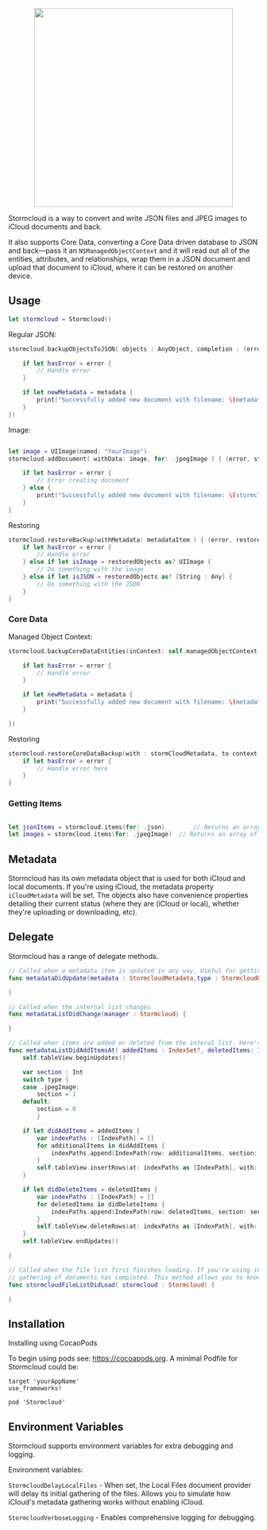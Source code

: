 <img src="https://dwgfmnrdprofc.cloudfront.net/github/StormcloudLogo.png" width="400" style="margin : 0 auto; display: block;" />

Stormcloud is a way to convert and write JSON files and JPEG images to iCloud documents and back.

It also supports Core Data, converting a Core Data driven database to JSON and back—pass it an `NSManagedObjectContext` and it will read out all of the entities, attributes, and relationships, wrap them in a JSON document and upload that document to iCloud, where it can be restored on another device.

## Usage

```swift
let stormcloud = Stormcloud()
```

Regular JSON:


```swift
stormcloud.backupObjectsToJSON( objects : AnyObject, completion : (error : StormcloudError?, metadata : StormcloudMetadata?) -> () ) {

    if let hasError = error {
        // Handle error
    } 

    if let newMetadata = metadata {
        print("Successfully added new document with filename: \(metadata.filename)")
    }
})

```

Image:

```swift

let image = UIImage(named: "YourImage")
stormcloud.addDocument( withData: image, for: .jpegImage ) { (error, stormcloudMetadata) in

	if let hasError = error {
		// Error creating document
	} else {
		print("Successfully added new document with filename: \(stormcloudMetadata!.filename)")
	}
}

```

Restoring 

```swift
stormcloud.restoreBackup(withMetadata: metadataItem ) { (error, restoredObjects ) in
    if let hasError = error {
        // Handle error
	} else if let isImage = restoredObjects as? UIImage {
		// Do something with the image
	} else if let isJSON = restoredObjects as? [String : Any] {
		// Do something with the JSON
	}
}
```

### Core Data

Managed Object Context:


```swift
stormcloud.backupCoreDataEntities(inContext: self.managedObjectContext, completion: { (error, metadata) -> () in

    if let hasError = error {
        // Handle error
    } 

    if let newMetadata = metadata {
        print("Successfully added new document with filename: \(metadata.filename)")
    }

})

```

Restoring 

```swift
stormcloud.restoreCoreDataBackup(with : stormCloudMetadata, to context : NSManagedObjectContext,  completion : (error : StormcloudError?) -> () ) {
    if let hasError = error {
        // Handle error here
    }
}
```

### Getting Items

```swift

let jsonItems = stormcloud.items(for: .json)		// Returns an array of metadata items
let images = stormcloud.items(for: .jpegImage) 	// Returns an array of metadata items

```

## Metadata

Stormcloud has its own metadata object that is used for both iCloud and local documents. If you're using iCloud, the metadata property `iCloudMetadata` will be set. The objects also have convenience properties detailing their current status (where they are (iCloud or local), whether they're uploading or downloading, etc).

## Delegate

Stormcloud has a range of delegate methods.

```swift
// Called when a metadata item is updated in any way. Useful for getting downloading/uploading progress of items.
func metadataDidUpdate(metadata : StormcloudMetadata,type : StormcloudDocumentType) {

}

// Called when the internal list changes
func metadataListDidChange(manager : Stormcloud) {

}

// Called when items are added or deleted from the interal list. Here's an example of how this can be used with a table view with appropriate animations:
func metadataListDidAddItemsAt( addedItems : IndexSet?, deletedItems: IndexSet?, type : StormcloudDocumentType) {
	self.tableView.beginUpdates()

	var section : Int
	switch type {
	case .jpegImage:
		section = 1
	default:
		section = 0
		}

	if let didAddItems = addedItems {
		var indexPaths : [IndexPath] = []
		for additionalItems in didAddItems {
			indexPaths.append(IndexPath(row: additionalItems, section: section))
		}
		self.tableView.insertRows(at: indexPaths as [IndexPath], with: .automatic)
	}

	if let didDeleteItems = deletedItems {
		var indexPaths : [IndexPath] = []
		for deletedItems in didDeleteItems {
			indexPaths.append(IndexPath(row: deletedItems, section: section))
		}
		self.tableView.deleteRows(at: indexPaths as [IndexPath], with: .automatic)
	}
	self.tableView.endUpdates()

}

// Called when the file list first finishes loading. If you're using iCloud, the list will not be ready until the first
// gathering of documents has completed. This method allows you to know when the list is ready to be used.
func stormcloudFileListDidLoad( stormcloud : Stormcloud) {

}
```

## Installation

Installing using CocaoPods

To begin using pods see: https://cocoapods.org.
A minimal Podfile for Stormcloud could be:

```
target 'yourAppName'
use_frameworks!

pod 'Stormcloud'
```


## Environment Variables

Stormcloud supports environment variables for extra debugging and logging.

Environment variables:

`StormcloudDelayLocalFiles` - When set, the Local Files document provider will delay its initial gathering of the files. Allows you to simulate how iCloud's metadata gathering works without enabling iCloud.

`StormcloudVerboseLogging` - Enables comprehensive logging for debugging.

